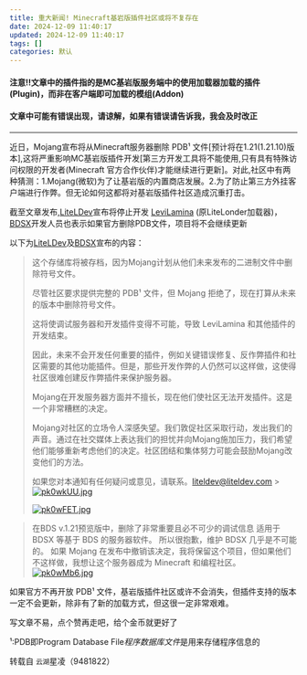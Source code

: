 ```yaml
---
title: 重大新闻! Minecraft基岩版插件社区或将不复存在
date: 2024-12-09 11:40:17
updated: 2024-12-09 11:40:17
tags: []
categories: 默认
---
```


#### 注意‼️文章中的插件指的是MC基岩版服务端中的使用加载器加载的插件(Plugin)，而非在客户端即可加载的模组(Addon)

#### 文章中可能有错误出现，请谅解，如果有错误请告诉我，我会及时改正

---

近日，Mojang宣布将从Minecraft服务器删除 PDB¹ 文件[预计将在1.21(1.21.10)版本],这将严重影响MC基岩版插件开发[第三方开发工具将不能使用,只有具有特殊访问权限的开发者(Minecraft 官方合作伙伴)才能继续进行更新]。对此,社区中有两种猜测：1.Mojang(微软)为了让基岩版的内置商店发展。2.为了防止第三方外挂客户端进行作弊。但无论如何这都将对基岩版插件社区造成沉重打击。

截至文章发布,[LiteLDev](https://github.com/LiteLDev)宣布将停止开发 [LeviLamina](https://github.com/LiteLDev/LeviLamina) (原LiteLonder加载器)，[BDSX](https://github.com/bdsx/bdsx)开发人员也表示如果官方删除PDB文件，项目将不会继续更新

以下为[LiteLDev](https://github.com/LiteLDev)及[BDSX](https://github.com/bdsx/bdsx)宣布的内容：

> 这个存储库将被存档，因为Mojang计划从他们未来发布的二进制文件中删除符号文件。
>
> 尽管社区要求提供完整的 PDB¹ 文件，但 Mojang 拒绝了，现在打算从未来的版本中删除符号文件。
>
> 这将使调试服务器和开发插件变得不可能，导致 LeviLamina 和其他插件的开发结束。
>
> 因此，未来不会开发任何重要的插件，例如关键错误修复、反作弊插件和社区需要的其他功能插件。但是，那些开发作弊的人仍然可以这样做，这使得社区很难创建反作弊插件来保护服务器。
>
> Mojang在开发服务器方面并不擅长，现在他们使社区无法开发插件。这是一个非常糟糕的决定。
>
> Mojang对社区的立场令人深感失望。我们敦促社区采取行动，发出我们的声音。通过在社交媒体上表达我们的担忧并向Mojang施加压力，我们希望他们能够重新考虑他们的决定。社区团结和集体努力可能会鼓励Mojang改变他们的方法。
>
> 如果您对本通知有任何疑问或意见，请联系。liteldev@liteldev.com > [![pk0wkUU.jpg](https://s21.ax1x.com/2024/06/17/pk0wkUU.jpg)](https://imgse.com/i/pk0wkUU)
>
> [![pk0wFET.jpg](https://s21.ax1x.com/2024/06/17/pk0wFET.jpg)](https://imgse.com/i/pk0wFET)

> 在BDS v.1.21预览版中，删除了非常重要且必不可少的调试信息
> 适用于 BDSX 等基于 BDS 的服务器软件。
> 所以很抱歉，维护 BDSX 几乎是不可能的。
> 如果 Mojang 在发布中撤销该决定，我将保留这个项目，但如果他们不这样做，我想让这个服务器成为 Minecraft 和编程社区。
> [![pk0wMb6.jpg](https://s21.ax1x.com/2024/06/17/pk0wMb6.jpg)](https://imgse.com/i/pk0wMb6)

如果官方不再开放 PDB¹ 文件，基岩版插件社区或许不会消失，但插件支持的版本一定不会更新，除非有了新的加载方式，但这很一定非常艰难。

写文章不易，点个赞再走吧，给个金币就更好了

¹:PDB即Program Database File*程序数据库文件*是用来存储程序信息的

转载自 `云湖`星凌（9481822）
